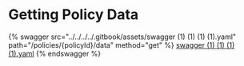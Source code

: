 # Getting Policy Data



{% swagger src="../../../../.gitbook/assets/swagger (1) (1) (1) (1).yaml" path="/policies/{policyId}/data" method="get" %}
[swagger (1) (1) (1) (1).yaml](<../../../../.gitbook/assets/swagger (1) (1) (1) (1).yaml>)
{% endswagger %}
